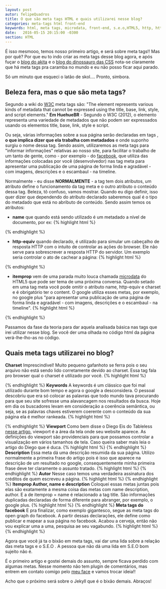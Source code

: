 ```yaml
---
layout: post
autor: felipeQuadros
title: O que são meta tags HTML e quais utilizarei nesse blog?
categories: meta-tags html front-end
keywords: html, meta tags, microdata, front-end, s.e.o,HTML5, http, http-equiv, w3c
date:   2016-05-15 20:15:00 -0300
section: HTML
---
```


É isso mesmooo, temos nosso primeiro artigo, e será sobre meta tags!! Mas por quê? Por que eu to indo criar as meta tags desse blog agora, e após fuçar o [blog do akita](http://www.akitaonrails.com/) e o [blog do dinossauro das CSS](www.maujor.com) nota-se claramente que há meta tags pra caramba no mundo e eu não posso ficar aqui parado.

Só um minuto que esqueci o latão de skol.... Pronto, simbora.

## Beleza fera, mas o que são meta tags?
Segundo a wiki do [W3C](https://www.w3.org/wiki/HTML/Elements/meta) meta tags são:
"The <meta> element represents various kinds of metadata that cannot be expressed using the title, base, link, style, and script elements."
**Em HuehueBR** - Segundo o W3C (2012), o elemento <meta> representa uma variedade de metadados que não podem ser expressados usando os elementos title, base, link, style e script.

Ou seja, várias informações sobre a sua página serão declaradas em tags <meta>, **o que implica dizer que ela trabalha com metadados** e onde suponho surgiu o nome dessa tag.
Sendo assim, utilizaremos as meta tags para "informar informações" relativas ao nosso site, para facilitar o trabalho de um tanto de gente, como - por exemplo - do [facebook](https://www.facebook.com/felipepereira.quadrosmaia), que utiliza das informações colocadas por você (desenvolvedor) nas tag meta para apresentar uma publicação de uma página de forma linda e agradável - com imagens, descrições e o escambaul - na timeline.

Normalmente - eu disse **NORMALMENTE** - a tag <meta> tem dois atributos, um atributo define o funcionamento da tag meta e o outro atributo o conteúdo dessa tag. Beleza, tô confuso, vamos mostrar. Quando eu digo definir, isso quer dizer que dependendo do atributo declarado saberemos qual é o tipo do metadado que está no abributo de conteúdo. Sendo assim temos os atributos:

- **name** que quando está sendo utilizado é um metadado a nível de documento, por ex:
{% highlight html %}
<meta name="description" content="Meta tag que traz a descrição da sua página
e comumente utilizada pelo google para dar uma prévia sobre
as páginas no resultado da busca" />
<!-- Os S.E.O pira -->
{% endhighlight %}

- **http-equiv** quando declarado, é utilizado para simular um cabeçalho de resposta HTTP com o intuito de controlar as ações do browser. Ele não serve para sobrescrever a resposta HTTP do servidor. Um exemplo seria controlar o ato de cachear a página:
{% highlight html %}
<meta http-equiv="cache-control" content="no-cache" />
{% endhighlight %}

- **itemprop** vem de uma parada muito louca chamada [microdata](https://www.w3.org/TR/microdata/#content-models) do HTML5 que pode ser tema de uma próxima conversa. Quando setado em uma tag meta você pode omitir o atributo name, http-equiv e charset e é obrigatório ter o content. O google utiliza esses metas, por exemplo, no google plus "para apresentar uma publicação de uma página de forma linda e agradável - com imagens, descrições e o escambaul - na timeline".
{% highlight html %}
<meta itemprop="author" content="Perera">
<!-- Meu nome por que sou o autor dessa bagaça de artigo -->
{% endhighlight %}

Passamos da fase da teoria para dar aquela analisada básica nas tags que irei utilizar nesse blog. Se você der uma olhada no código html da página verá-lhe-lho-as no código.

## Quais meta tags utilizarei no blog?
**Charset**
Imprescindível! Muito pequeno gafanhoto se ferra pois o seu arquivo não está sendo lido corretamente devido ao charset. Essa tag fala pro browser qual o charset é utilizado por você.
{% highlight html %}
<meta charset="utf-8" />
<!-- Meu nome por que sou o autor dessa bagaça de artigo -->
{% endhighlight %}
**Keywords**
A keywords é um clássico que foi mal utilizado durante bom tempo e agora o google a desconsidera. O pessoal descobriu que era só colocar as palavras que todo mundo tava procurando para que seu site sofresse uma alavancagem nos resultados da busca. Hoje em dia os buscadores levam em consideração a coerência semântica, ou seja, se as palavras chaves estiverem coerente com o conteúdo da sua página ela é melhor rankeada.
{% highlight html %}
<meta name="keywords" content="html, meta tags, microdata, front-end, s.e.o,
HTML5, http, http-equiv, w3c">
<!-- Meu nome por que sou o autor dessa bagaça de artigo -->
{% endhighlight %}
**Viewport**
Como bem disse o Diego Eis do Tableless [nesse artigo](http://tableless.com.br/manipulando-metatag-viewport/), viewport é a área da tela onde seu website aparece. As definições do viewport são providenciais para que possamos controlar a visualização em vários tamanhos de tela. Caso queira saber mais leia o artigo do Diego que é duca.
{% highlight html %}
<meta name="viewport" content="width=device-width, initial-scale=1,
user-scalable=no">
{% endhighlight %}
**Description**
Essa meta dá uma descrição resumida da sua página. Utilizo normalmente a primeira frase do artigo pois é isso que aparece na descrição de um resultado no google, consequentemente minha primeira frase deve ter claramente o assunto tratado.
{% highlight html %}
<meta name="description" content="É isso mesmooo, temos nosso primeiro artigo,
e será sobre meta tags!! Mas por quê? Por que eu to indo criar as meta tags
desse blog agora, e após fuçar o blo..">
{% endhighlight %}
**Autor**
Nesse caso temos uma verdadeira assinatura dos créditos de quem escreveu a página.
{% highlight html %}
<meta name="author" content="Perera">
{% endhighlight %}
**Itemprop Author, name e description**
Coloquei essas metas juntas pois elas são exatamente a mesma coisa das metas com name description, author. E a de itemprop = name é relacionado a tag title. São informações duplicadas declaradas de forma diferente para abranger, por exemplo, o google plus.
{% highlight html %}
<meta itemprop="author" content="Perera">
<meta itemprop="name" content="O que são meta tags HTML e quais utilizarei
nesse blog?">
<meta itemprop="description" content="É isso mesmooo, temos nosso primeiro
artigo,e será sobre meta tags!! Mas por quê? Por que eu to indo criar as
meta tags desse blog agora,e após fuçar o blo..">
{% endhighlight %}
**Meta tags do facebook**
E pra finalizar, como exemplo gigantesco, segue as meta tags do open graph do facebook. A partir dessas declarações, ele define como publicar e mapear a sua página no facebook.
Acabou a cerveja, então não vou explicar uma a uma, pesquisa ae seu vagabundo.
{% highlight html %}
<meta property="fb:app_id" content="333451410072252" />
<meta property="og:locale" content="pt_BR" />
<meta property="og:type" content="article" />
<meta property="og:title" content="O que são meta tags HTML e quais utilizarei nesse blog?" />
<meta property="og:description" content="É isso mesmooo, temos nosso primeiro
artigo,e será sobre meta tags!! Mas por quê? Por que eu to indo criar as
meta tags desse blog agora,e após fuçar o blo.." />
<meta property="og:url" content="http://felipequadros.com/meta-tags/html/front-end/2016/05/15/meta-tags-do-blog/">
<meta property="og:site_name" content="Blog do Perera" />
<meta property="article:publisher" content="https://www.facebook.com/felipepereira.quadrosmaia" />
<meta property="article:author" content="https://www.facebook.com/felipepereira.quadrosmaia" />
<meta property="article:section" content="HTML" />
{% endhighlight %}

Agora que você já ta o bixão em meta tags, vai dar uma lida sobre a relação das meta tags e o S.E.O . A pessoa que não dá uma lida em S.E.O bom sujeito não é.

É o primeiro artigo e gostei demais do assunto, sempre ficava perdido com algumas metas. Nesse momento não tem plugin de comentários, mas entrem em contato comigo pelo [meu face](https://www.facebook.com/felipepereira.quadrosmaia) e vamos trocar ideia!!

Acho que o próximo será sobre o Jekyll que é o bixão demais. Abraços!

